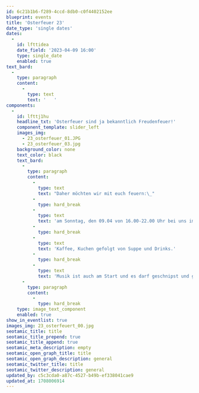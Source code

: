 ```yaml
---
id: 6c21b1b6-f289-4ccd-8db0-c0f4402152ee
blueprint: events
title: 'Osterfeuer 23'
date_type: 'single dates'
dates:
  -
    id: lfttidea
    date_field: '2023-04-09 16:00'
    type: single_date
    enabled: true
text_bard:
  -
    type: paragraph
    content:
      -
        type: text
        text: '   '
components:
  -
    id: lfttj1hu
    headline_txt: 'Osterfeuer sind ja bekanntlich Freudenfeuer!'
    component_template: slider_left
    images_img:
      - 23_osterfeuer_01.JPG
      - 23_osterfeuer_03.jpg
    background_color: none
    text_color: black
    text_bard:
      -
        type: paragraph
        content:
          -
            type: text
            text: "Daher möchten wir mit euch feuern:\_"
          -
            type: hard_break
          -
            type: text
            text: 'am Sonntag, den 09.04 von 16.00-22.00 Uhr bei uns im Garten.'
          -
            type: hard_break
          -
            type: text
            text: 'Kaffee, Kuchen gefolgt von Suppe und Drinks.'
          -
            type: hard_break
          -
            type: text
            text: 'Musik ist auch am Start und es darf geschnipst und getanzt werden!'
      -
        type: paragraph
        content:
          -
            type: hard_break
    type: image_text_component
    enabled: true
show_in_eventlist: true
images_img: 23_osterfeuert_00.jpg
seotamic_title: title
seotamic_title_prepend: true
seotamic_title_append: true
seotamic_meta_description: empty
seotamic_open_graph_title: title
seotamic_open_graph_description: general
seotamic_twitter_title: title
seotamic_twitter_description: general
updated_by: c5c3cda0-a87c-4527-b49b-ef338041cae9
updated_at: 1708006914
---
```

